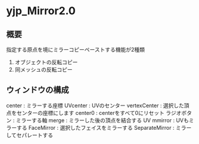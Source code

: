 # yjp_Mirror2.0

## 概要

指定する原点を境にミラーコピーペーストする機能が2種類

1. オブジェクトの反転コピー
2. 同メッシュの反転コピー

## ウィンドウの構成

center : ミラーする座標
UVcenter : UVのセンター
vertexCenter : 選択した頂点をセンターの座標にします
center0 : centerをすべて0にリセット
ラジオボタン : ミラーする軸
merge : ミラーした後の頂点を結合する
UV mmirror : UVもミラーする
FaceMirror : 選択したフェイスをミラーする
SeparateMirror : ミラーしてセパレートする
